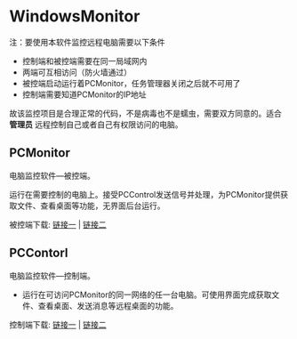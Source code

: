 WindowsMonitor
=========

注：要使用本软件监控远程电脑需要以下条件

- 控制端和被控端需要在同一局域网内
- 两端可互相访问（防火墙通过）
- 被控端启动运行着PCMonitor，任务管理器关闭之后就不可用了
- 控制端需要知道PCMonitor的IP地址

故该监控项目是合理正常的代码，不是病毒也不是蠕虫，需要双方同意的。适合 **管理员** 远程控制自己或者自己有权限访问的电脑。

## PCMonitor

电脑监控软件—被控端。

运行在需要控制的电脑上。接受PCControl发送信号并处理，为PCMonitor提供获取文件、查看桌面等功能，无界面后台运行。

被控端下载: 
[链接一](https://github.com/Yhzhtk/WindowsMonitor/blob/master/PCMonitor/PCMonitor/bin/Debug/PCMonitor.exe?raw=true) | 
[链接二](https://raw.githubusercontent.com/Yhzhtk/WindowsMonitor/master/PCMonitor/PCMonitor/bin/Debug/PCMonitor.exe)


## PCContorl

电脑监控软件—控制端。

- 运行在可访问PCMonitor的同一网络的任一台电脑。可使用界面完成获取文件、查看桌面、发送消息等远程桌面的功能。

控制端下载: 
[链接一](https://github.com/Yhzhtk/PCContorl/blob/master/PCContorl/PCContorl/bin/Debug/PCContorl.exe?raw=true) | 
[链接二](https://raw.githubusercontent.com/Yhzhtk/WindowsMonitor/master/PCContorl/PCContorl/bin/Debug/PCContorl.exe)
